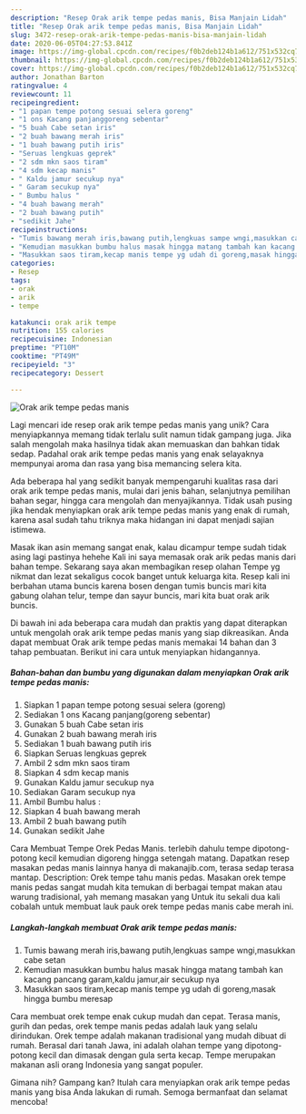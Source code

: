 ```yaml
---
description: "Resep Orak arik tempe pedas manis, Bisa Manjain Lidah"
title: "Resep Orak arik tempe pedas manis, Bisa Manjain Lidah"
slug: 3472-resep-orak-arik-tempe-pedas-manis-bisa-manjain-lidah
date: 2020-06-05T04:27:53.841Z
image: https://img-global.cpcdn.com/recipes/f0b2deb124b1a612/751x532cq70/orak-arik-tempe-pedas-manis-foto-resep-utama.jpg
thumbnail: https://img-global.cpcdn.com/recipes/f0b2deb124b1a612/751x532cq70/orak-arik-tempe-pedas-manis-foto-resep-utama.jpg
cover: https://img-global.cpcdn.com/recipes/f0b2deb124b1a612/751x532cq70/orak-arik-tempe-pedas-manis-foto-resep-utama.jpg
author: Jonathan Barton
ratingvalue: 4
reviewcount: 11
recipeingredient:
- "1 papan tempe potong sesuai selera goreng"
- "1 ons Kacang panjanggoreng sebentar"
- "5 buah Cabe setan iris"
- "2 buah bawang merah iris"
- "1 buah bawang putih iris"
- "Seruas lengkuas geprek"
- "2 sdm mkn saos tiram"
- "4 sdm kecap manis"
- " Kaldu jamur secukup nya"
- " Garam secukup nya"
- " Bumbu halus "
- "4 buah bawang merah"
- "2 buah bawang putih"
- "sedikit Jahe"
recipeinstructions:
- "Tumis bawang merah iris,bawang putih,lengkuas sampe wngi,masukkan cabe setan"
- "Kemudian masukkan bumbu halus masak hingga matang tambah kan kacang pancang garam,kaldu jamur,air secukup nya"
- "Masukkan saos tiram,kecap manis tempe yg udah di goreng,masak hingga bumbu meresap"
categories:
- Resep
tags:
- orak
- arik
- tempe

katakunci: orak arik tempe 
nutrition: 155 calories
recipecuisine: Indonesian
preptime: "PT10M"
cooktime: "PT49M"
recipeyield: "3"
recipecategory: Dessert

---
```



![Orak arik tempe pedas manis](https://img-global.cpcdn.com/recipes/f0b2deb124b1a612/751x532cq70/orak-arik-tempe-pedas-manis-foto-resep-utama.jpg)

Lagi mencari ide resep orak arik tempe pedas manis yang unik? Cara menyiapkannya memang tidak terlalu sulit namun tidak gampang juga. Jika salah mengolah maka hasilnya tidak akan memuaskan dan bahkan tidak sedap. Padahal orak arik tempe pedas manis yang enak selayaknya mempunyai aroma dan rasa yang bisa memancing selera kita.

Ada beberapa hal yang sedikit banyak mempengaruhi kualitas rasa dari orak arik tempe pedas manis, mulai dari jenis bahan, selanjutnya pemilihan bahan segar, hingga cara mengolah dan menyajikannya. Tidak usah pusing jika hendak menyiapkan orak arik tempe pedas manis yang enak di rumah, karena asal sudah tahu triknya maka hidangan ini dapat menjadi sajian istimewa.

Masak ikan asin memang sangat enak, kalau dicampur tempe sudah tidak asing lagi pastinya hehehe Kali ini saya memasak orak arik pedas manis dari bahan tempe. Sekarang saya akan membagikan resep olahan Tempe yg nikmat dan lezat sekaligus cocok banget untuk keluarga kita. Resep kali ini berbahan utama buncis karena bosen dengan tumis buncis mari kita gabung olahan telur, tempe dan sayur buncis, mari kita buat orak arik buncis.


Di bawah ini ada beberapa cara mudah dan praktis yang dapat diterapkan untuk mengolah orak arik tempe pedas manis yang siap dikreasikan. Anda dapat membuat Orak arik tempe pedas manis memakai 14 bahan dan 3 tahap pembuatan. Berikut ini cara untuk menyiapkan hidangannya.

<!--inarticleads1-->

##### Bahan-bahan dan bumbu yang digunakan dalam menyiapkan Orak arik tempe pedas manis:

1. Siapkan 1 papan tempe potong sesuai selera (goreng)
1. Sediakan 1 ons Kacang panjang(goreng sebentar)
1. Gunakan 5 buah Cabe setan iris
1. Gunakan 2 buah bawang merah iris
1. Sediakan 1 buah bawang putih iris
1. Siapkan Seruas lengkuas geprek
1. Ambil 2 sdm mkn saos tiram
1. Siapkan 4 sdm kecap manis
1. Gunakan  Kaldu jamur secukup nya
1. Sediakan  Garam secukup nya
1. Ambil  Bumbu halus :
1. Siapkan 4 buah bawang merah
1. Ambil 2 buah bawang putih
1. Gunakan sedikit Jahe


Cara Membuat Tempe Orek Pedas Manis. terlebih dahulu tempe dipotong-potong kecil kemudian digoreng hingga setengah matang. Dapatkan resep masakan pedas manis lainnya hanya di makanajib.com, terasa sedap terasa mantap. Description: Orek tempe tahu manis pedas. Masakan orek tempe manis pedas sangat mudah kita temukan di berbagai tempat makan atau warung tradisional, yah memang masakan yang Untuk itu sekali dua kali cobalah untuk membuat lauk pauk orek tempe pedas manis cabe merah ini. 

<!--inarticleads2-->

##### Langkah-langkah membuat Orak arik tempe pedas manis:

1. Tumis bawang merah iris,bawang putih,lengkuas sampe wngi,masukkan cabe setan
1. Kemudian masukkan bumbu halus masak hingga matang tambah kan kacang pancang garam,kaldu jamur,air secukup nya
1. Masukkan saos tiram,kecap manis tempe yg udah di goreng,masak hingga bumbu meresap


Cara membuat orek tempe enak cukup mudah dan cepat. Terasa manis, gurih dan pedas, orek tempe manis pedas adalah lauk yang selalu dirindukan. Orek tempe adalah makanan tradisional yang mudah dibuat di rumah. Berasal dari tanah Jawa, ini adalah olahan tempe yang dipotong-potong kecil dan dimasak dengan gula serta kecap. Tempe merupakan makanan asli orang Indonesia yang sangat populer. 

Gimana nih? Gampang kan? Itulah cara menyiapkan orak arik tempe pedas manis yang bisa Anda lakukan di rumah. Semoga bermanfaat dan selamat mencoba!
